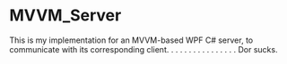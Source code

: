 # MVVM_Server

This is my implementation for an MVVM-based WPF C# server, to communicate with its corresponding client.
.
.
.
.
.
.
.
.
.
.
.
.
.
.
.
Dor sucks.
